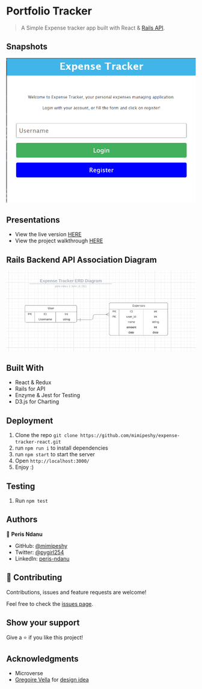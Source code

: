 # Portfolio Tracker

> A Simple Expense tracker app built with React & [Rails API](https://github.com/mimipeshy/expense-tracker).

## Snapshots

![image](images/Capture.PNG)

## Presentations

- View the live version [HERE](https://peris-expense-tracker.netlify.app)
- View the project walkthrough [HERE](https://www.loom.com/share/40c7b17100324c5cbb04a6e2bd5fd414)

## Rails Backend API Association Diagram

![image](images/ERD.PNG)

## Built With

- React & Redux
- Rails for API
- Enzyme & Jest for Testing
- D3.js for Charting

## Deployment

1. Clone the repo `git clone https://github.com/mimipeshy/expense-tracker-react.git`
2. run `npm run i` to install dependencies
3. run `npm start` to start the server
4. Open `http://localhost:3000/`
5. Enjoy :)

## Testing

1. Run `npm test`

## Authors

👤 **Peris Ndanu**

- GitHub: [@mimipeshy](https://github.com/mimipeshy)
- Twitter: [@pygirl254](https://twitter.com/pygirl254)
- LinkedIn: [peris-ndanu](https://www.linkedin.com/in/peris-ndanu-405083193/)

## 🤝 Contributing

Contributions, issues and feature requests are welcome!

Feel free to check the [issues page](https://github.com/mimipeshy/expense-tracker-react/issues).

## Show your support

Give a ⭐️ if you like this project!

## Acknowledgments

- Microverse
- [Gregoire Vella](https://www.behance.net/gregoirevella) for [design idea](https://www.behance.net/gallery/13271423/Bodytrackit-An-iOs-app-Branding-UX-and-UI)

